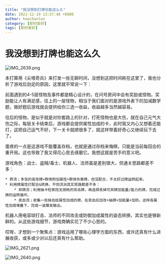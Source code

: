 ```yaml
---
title: "我没想到打牌也能这么久"
date: 2021-12-19 13:57:48 +0800
author: hoochanlon
category: [即时爱好]
tags: [即时爱好]
---
```


# 我没想到打牌也能这么久

![IMG_2639.png](https://s2.loli.net/2021/12/20/alZWoyismuHNpnS.png)

<!-- more -->

本打算用《尖塔奇兵》来打发一些无聊时间，没想到这把时间耗在这里了，我也分析了游戏后劲足的原因，这里就平常说一下：

前面遇到的4-5层怪物及事件都是精心设计的，在问号房间中会有奖励或怪物。奖励能让人有满足感，往上的一层怪物，相当于我们面对的是游戏外表下的加减数学题，做好题后游戏就会提供给你三选一收益，收益越多当然越容易。

往后的怪物，是似乎就是对你套路上的针对，打死怪物也是大伤，就在自己元气大伤之际，每层关卡结束后，游戏都会提供属性加成的卡，此时我又内心又想着还能打，这把自己运气不好，下一关卡就顺很多了，就这样带着好奇心又继续玩下去了。

蛋疼的一点是这游戏不能覆盖存档，也就是通过存档来悔棋，只能是当前每回合的重开局。这也导致了我又得花心思去琢磨它。我想这就是苦手的意义吧。

游戏角色：战士、盗贼/毒士、机器人、法师虽是差别很大，但通关思路都差不多：

	* 莽流；多张的高攻牌+群体附加属性+群体伤害牌，但没配合，不太好过牌运转起来。
	* 利用牌属性打配合&转换，不同流派其实思路都差不多：
		* 弃牌流；利用抽卡检索找无效耗的攻击牌，再选择丢掉可弃牌加能量/能力的牌，完成过牌的运转循环。
		* 卖血流；收集一些掉血给属性加成的牌，在卖血后加攻+抽牌+加能量+加防，这样各属性加成堆叠下，完成一波爆发输出。

机器人用电容球打击、法师的不同攻击或防御加成属性的姿态转换，其实也是够新鲜的。从这些游戏细节，游戏商确实花了不少心思的。

哎呀，才想到一个聚焦点：游戏运用了哪些心理学方面的东西，或许还真有什么进展收获，或多或少对以后还真有什么帮助。

![IMG_2621.png](https://s2.loli.net/2021/12/20/CVSiKwk4e2fpqJR.png)

![IMG_2640.png](https://s2.loli.net/2021/12/20/Mu7vQgYTUEor5OJ.png)
